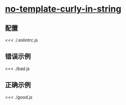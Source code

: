 # [no-template-curly-in-string](https://eslint.org/docs/rules/no-template-curly-in-string)

## 配置

<<< ./.eslintrc.js

## 错误示例

<<< ./bad.js

## 正确示例

<<< ./good.js
